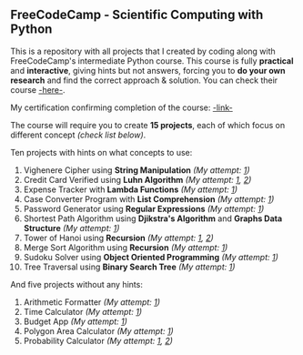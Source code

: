 ## FreeCodeCamp - Scientific Computing with Python
This is a repository with all projects that I created by coding along with FreeCodeCamp's intermediate Python course. This course is fully **practical** and **interactive**, giving hints but not answers, forcing you to **do your own research** and find the correct approach & solution. You can check their course [-here-](https://www.freecodecamp.org/learn/scientific-computing-with-python/).

My certification confirming completion of the course: [-link-](https://www.freecodecamp.org/certification/fccd97130e7-5c4d-425e-a576-408d8cfa3c64/scientific-computing-with-python-v7)
 
The course will require you to create **15 projects**, each of which focus on different concept *(check list below)*.

Ten projects with hints on what concepts to use:
1. Vighenere Cipher using **String Manipulation** *(My attempt: [1](https://github.com/rhythm2107/freecodecamp2/blob/main/password_generator.py))*
2. Credit Card Verified using **Luhn Algorithm** *(My attempt: [1](https://github.com/rhythm2107/freecodecamp2/blob/main/luhn_algorithm_mine.py), [2](https://github.com/rhythm2107/freecodecamp2/blob/main/luhn_algorithm_fcc.py))*
3. Expense Tracker with **Lambda Functions** *(My attempt: [1](https://github.com/rhythm2107/freecodecamp2/blob/main/expense_tracker.py))*
4. Case Converter Program with **List Comprehension** *(My attempt: [1](https://github.com/rhythm2107/freecodecamp2/blob/main/case_converter.py))*
5. Password Generator using **Regular Expressions** *(My attempt: [1](https://github.com/rhythm2107/freecodecamp2/blob/main/password_generator.py))*
6. Shortest Path Algorithm using **Djikstra's Algorithm** and **Graphs Data Structure** *(My attempt: [1](https://github.com/rhythm2107/freecodecamp2/blob/main/algorithm_design.py))*
7. Tower of Hanoi using **Recursion** *(My attempt: [1](https://github.com/rhythm2107/freecodecamp2/blob/main/tower_of_hanoi_iterative.py), [2](https://github.com/rhythm2107/freecodecamp2/blob/main/tower_of_hanoi_recursive.py))*
8. Merge Sort Algorithm using **Recursion** *(My attempt: [1](https://github.com/rhythm2107/freecodecamp2/blob/main/merge_sort_algo.py))*
9. Sudoku Solver using **Object Oriented Programming** *(My attempt: [1](https://github.com/rhythm2107/freecodecamp2/blob/main/sudoku_solver.py))*
10. Tree Traversal using **Binary Search Tree** *(My attempt: [1](https://github.com/rhythm2107/freecodecamp2/blob/main/tree_traversal.py))*

And five projects without any hints:
1. Arithmetic Formatter *(My attempt: [1](https://github.com/rhythm2107/freecodecamp2/blob/main/arithmetics_formatter.py))*
2. Time Calculator *(My attempt: [1](https://github.com/rhythm2107/freecodecamp2/blob/main/time_calculator.py))*
3. Budget App *(My attempt: [1](https://github.com/rhythm2107/freecodecamp2/blob/main/budget_tracker.py))*
4. Polygon Area Calculator *(My attempt: [1](https://github.com/rhythm2107/freecodecamp2/blob/main/shape_calculator.py))*
5. Probability Calculator *(My attempt: [1](https://github.com/rhythm2107/freecodecamp2/blob/main/probability_calculator_dict.py), [2](https://github.com/rhythm2107/freecodecamp2/blob/main/probability_calculator_list.py))*